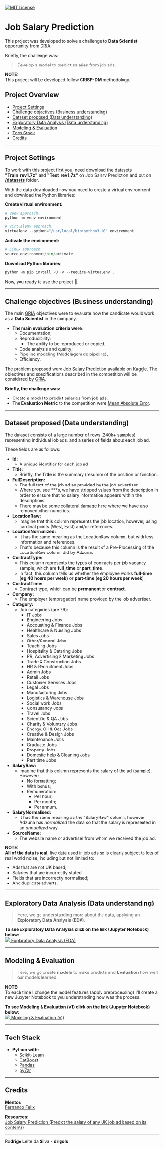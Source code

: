 [![MIT License](https://img.shields.io/badge/license-MIT-007EC7.svg?style=flat-square)](LICENSE.md)

# Job Salary Prediction

This project was developed to solve a challenge to **Data Scientist** opportunity from [GRIA](https://www.gria.com.br/).

Briefly, the challenge was:

> Develop a model to predict salaries from job ads.

**NOTE:**<br>
This project will be developed follow **CRISP-DM** methodology.

## Project Overview

 - [Project Settings](#settings)
 - [Challenge objectives (Business understanding)](#challenge-objectives)
 - [Dataset proposed (Data understanding)](#problem-proposed)
 - [Exploratory Data Analysis (Data understanding)](#eda)
 - [Modeling & Evaluation](#model-evaluation)
 - [Tech Stack](#tech-stack)
 - [Credits](#credits)

---

<div id="settings"></div>

## Project Settings

To work with this project first you, need download the datasets **"Train_rev1.7z"** and **"Test_rev1.7z"** on [Job Salary Prediction](https://www.kaggle.com/competitions/job-salary-prediction/data) and put on **[/datasets](datasets/)** folder.

With the data downloaded now you need to create a virtual environment and download the Python libraries:

**Create virtual environment:**<br>
```python
# Venv approach.
python -m venv environment

# Virtualenv approach.
virtualenv --python="/usr/local/bin/python3.10" environment
```

**Activate the environment:**<br>
```python
# Linux approach.
source environment/bin/activate
```

**Download Python libraries:**<br>
```python
python -m pip install -U -v --require-virtualenv .
```

Now, you ready to use the project 😬.

---

<div id="challenge-objectives"></div>

##  Challenge objectives (Business understanding)

The main [GRIA](https://www.gria.com.br/) objectives were to evaluate how the candidate would work as a **Data Scientist** in the company.

 - **The main evaluation criteria were:**
   - Documentation;
   - Reproducibility:
     - The ability to be reproduced or copied.
   - Code analysis and quality;
   - Pipeline modeling (Modelagem de pipeline);
   - Efficiency.

The problem proposed were [Job Salary Prediction](https://www.kaggle.com/competitions/job-salary-prediction/) available on [Kaggle](https://www.kaggle.com/). The objectives and specifications described in the competition will be considered by [GRIA](https://www.gria.com.br/).

**Briefly, the challenge was:**<br>
 - Create a model to predict salaries from job ads.
 - The **Evaluation Metric** to the competition were [Mean Absolute Error](https://en.wikipedia.org/wiki/Mean_absolute_error).

---

<div id="problem-proposed"></div>

## Dataset proposed (Data understanding)

The dataset consists of a large number of rows (240k+ samples) representing individual job ads, and a series of fields about each job ad.

These fields are as follows:

 - **Id:**
   - A unique identifier for each job ad
 - **Title:**
   - Briefly, the **Title** is the summary (resumo) of the position or function.
 - **FullDescription:**
   - The full text of the job ad as provided by the job advertiser.
   - Where you see ***s, we have stripped values from the description in order to ensure that no salary information appears within the descriptions.
   - There may be some collateral damage here where we have also removed other numerics.
 - **LocationRaw:**
   - Imagine that this column represents the job location, however, using cardinal points (West, East) and/or references.
 - **LocationNormalized:**
   - It has the same meaning as the LocationRaw column, but with less information and references.
   - That's because this column is the result of a Pre-Processing of the LocationRaw column did by Adzuna.
 - **ContractType:**
   - This column represents the types of contracts per job vacancy sample, which are **full_time** or **part_time**.
   - In fact, this column tells us whether the employee works **full-time (eg 40 hours per week)** or **part-time (eg 20 hours per week)**.
 - **ContractTime:**
   - Contract type, which can be **permanent** or **contract**.
 - **Company:**
   - The employer (empregador) name provided by the job advertiser.
 - **Category:**
   - Job categories (are 29):
     - IT Jobs
     - Engineering Jobs
     - Accounting & Finance Jobs
     - Healthcare & Nursing Jobs
     - Sales Jobs
     - Other/General Jobs
     - Teaching Jobs
     - Hospitality & Catering Jobs
     - PR, Advertising & Marketing Jobs
     - Trade & Construction Jobs
     - HR & Recruitment Jobs
     - Admin Jobs
     - Retail Jobs
     - Customer Services Jobs
     - Legal Jobs
     - Manufacturing Jobs
     - Logistics & Warehouse Jobs
     - Social work Jobs
     - Consultancy Jobs
     - Travel Jobs
     - Scientific & QA Jobs
     - Charity & Voluntary Jobs
     - Energy, Oil & Gas Jobs
     - Creative & Design Jobs
     - Maintenance Jobs
     - Graduate Jobs
     - Property Jobs
     - Domestic help & Cleaning Jobs
     - Part time Jobs
 - **SalaryRaw:**
   - Imagine that this column represents the salary of the ad (sample). However:
     - No formatting;
     - With bonus;
     - Remuneration:
       - Per hour;
       - Per month;
       - Per annum.
 - **SalaryNormalised:**
   - It has the same meaning as the "SalaryRaw" column, however Adzuna has *normalized* the data so that the salary is represented in an *annualized* way.
 - **SourceName:**
   - The website name or advertiser from whom we received the job ad.

**NOTE:**<br>
**All of the data is real**, live data used in job ads so is clearly subject to lots of real world noise, including but not limited to:

  - Ads that are not UK based;
  - Salaries that are incorrectly stated;
  - Fields that are incorrectly normalised;
  - And duplicate adverts.

---

<div id="eda"></div>

## Exploratory Data Analysis (Data understanding)

> Here, we go understanding more about the data, applying an **Exploratory Data Analysis (EDA)**.

**To see Exploratory Data Analysis click on the link (Jupyter Notebook) below:**<br>
<a target="_blank" href="notebooks/EDA.ipynb">
    <img src="res/jupyter-icon.ico" />
    Exploratory Data Analysis (EDA)
</a>

---

<div id="model-evaluation"></div>

## Modeling & Evaluation

> Here, we go create **models** to make predicts and **Evaluation** how well our models learned.

**NOTE:**<br>
To each time I change the model features (apply preprocessing) I'll create a new Jupyter Notebook to you understanding how was the process.

**To see Modeling & Evaluation (v1) click on the link (Jupyter Notebook) below:**<br>
<a target="_blank" href="notebooks/modeling-evaluation-v1.ipynb">
    <img src="res/jupyter-icon.ico" />
    Modeling & Evaluation (v1)
</a>

---

<div id="tech-stack"></div>

## Tech Stack

 - **Python with:**
   - [Scikit-Learn](https://scikit-learn.org/)
   - [CatBoost](https://catboost.ai/)
   - [Pandas](https://pandas.pydata.org/)
   - [py7zr](https://py7zr.readthedocs.io/en/latest/)

---

<div id="credits"></div>

## Credits

**Mentor:**<br>
[Fernando Felix](https://www.linkedin.com/in/fernandofnjr/)<br>

**Resources:**<br>
[Job Salary Prediction (Predict the salary of any UK job ad based on its contents)](https://www.kaggle.com/c/job-salary-prediction)<br>

---

Ro**drigo** **L**eite da **S**ilva - **drigols**
